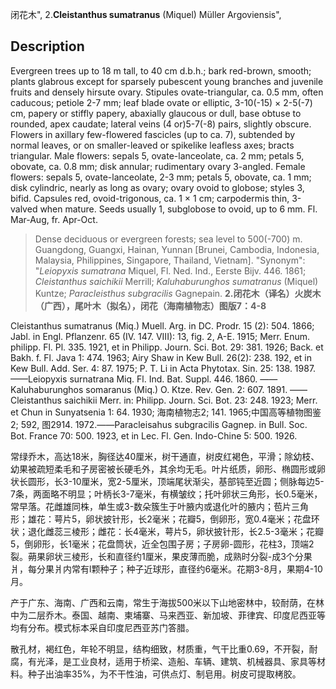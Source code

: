 闭花木",
2.**Cleistanthus sumatranus** (Miquel) Müller Argoviensis",

## Description
Evergreen trees up to 18 m tall, to 40 cm d.b.h.; bark red-brown, smooth; plants glabrous except for sparsely pubescent young branches and juvenile fruits and densely hirsute ovary. Stipules ovate-triangular, ca. 0.5 mm, often caducous; petiole 2-7 mm; leaf blade ovate or elliptic, 3-10(-15) × 2-5(-7) cm, papery or stiffly papery, abaxially glaucous or dull, base obtuse to rounded, apex caudate; lateral veins (4 or)5-7(-8) pairs, slightly obscure. Flowers in axillary few-flowered fascicles (up to ca. 7), subtended by normal leaves, or on smaller-leaved or spikelike leafless axes; bracts triangular. Male flowers: sepals 5, ovate-lanceolate, ca. 2 mm; petals 5, obovate, ca. 0.8 mm; disk annular; rudimentary ovary 3-angled. Female flowers: sepals 5, ovate-lanceolate, 2-3 mm; petals 5, obovate, ca. 1 mm; disk cylindric, nearly as long as ovary; ovary ovoid to globose; styles 3, bifid. Capsules red, ovoid-trigonous, ca. 1 × 1 cm; carpodermis thin, 3-valved when mature. Seeds usually 1, subglobose to ovoid, up to 6 mm. Fl. Mar-Aug, fr. Apr-Oct.

> Dense deciduous or evergreen forests; sea level to 500(-700) m. Guangdong, Guangxi, Hainan, Yunnan [Brunei, Cambodia, Indonesia, Malaysia, Philippines, Singapore, Thailand, Vietnam].
  "Synonym": "*Leiopyxis sumatrana* Miquel, Fl. Ned. Ind., Eerste Bijv. 446. 1861; *Cleistanthus saichikii* Merrill; *Kaluhaburunghos sumatranus* (Miquel) Kuntze; *Paracleisthus subgracilis* Gagnepain.
**2.闭花木（译名）火炭木（广西），尾叶木（拟名），闭花（海南植物志）图版7：4-8**

Cleistanthus sumatranus (Miq.) Muell. Arg. in DC. Prodr. 15 (2): 504. 1866; Jabl. in Engl. Pflanzenr. 65 (IV. 147. VIII): 13, fig. 2, A-E. 1915; Merr. Enum. philipp. Fl. Pl. 335. 1921, et in Philipp. Journ. Sci. Bot. 29: 381. 1926; Back. et Bakh. f. Fl. Java 1: 474. 1963; Airy Shaw in Kew Bull. 26(2): 238. 192, et in Kew Bull. Add. Ser. 4: 87. 1975; P. T. Li in Acta Phytotax. Sin. 25: 138. 1987. ——Leiopyxis surnatrana Miq. Fl. Ind. Bat. Suppl. 446. 1860. ——Kaluhaburunghos somaranus (Miq.) O. Ktze. Rev. Gen. 2: 607. 1891. ——Cleistanthus saichikii Merr. in: Philipp. Journ. Sci. Bot. 23: 248. 1923; Merr. et Chun in Sunyatsenia 1: 64. 1930; 海南植物志2; 141. 1965;中国高等植物图鉴2; 592, 图2914. 1972.——Paracleisahus subgracilis Gagnep. in Bull. Soc. Bot. France 70: 500. 1923, et in Lec. Fl. Gen. Indo-Chine 5: 500. 1926.

常绿乔木，高达18米，胸径达40厘米，树干通直，树皮红褐色，平滑；除幼枝、幼果被疏短柔毛和子房密被长硬毛外，其余均无毛。叶片纸质，卵形、椭圆形或卵状长圆形，长3-10厘米，宽2-5厘米，顶端尾状渐尖，基部钝至近圆；侧脉每边5-7条，两面略不明显；叶柄长3-7毫米，有横皱纹；托叶卵状三角形，长0.5毫米，常早落。花雌雄同株，单生或3-数朵簇生于叶腋内或退化叶的腋内；苞片三角形；雄花：萼片5，卵状披针形，长2毫米；花瓣5，倒卵形，宽0.4毫米；花盘环状；退化雌蕊三棱形；雌花：长4毫米，萼片5，卵状披针形，长2.5-3毫米；花瓣5，倒卵形，长1毫米；花盘筒状，近全包围子房；子房卵-圆形，花柱3，顶端2裂。蒴果卵状三棱形，长和直径约1厘米，果皮薄而脆，成熟时分裂-成3个分果爿，每分果爿内常有l颗种子；种子近球形，直径约6毫米。花期3-8月，果期4-10月。

产于广东、海南、广西和云南，常生于海拔500米以下山地密林中，较耐荫，在林中为二层乔木。泰国、越南、柬埔寨、马来西亚、新加坡、菲律宾、印度尼西亚等均有分布。模式标本采自印度尼西亚苏门答腊。

散孔材，褐红色，年轮不明显，结构细致，材质重，气干比重0.69，不开裂，耐腐，有光泽，是工业良材，适用于桥梁、造船、车辆、建筑、机械器具、家具等材料。种子出油率35%，为不干性油，可供点灯、制皂用。树皮可提取栲胶。

